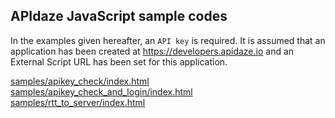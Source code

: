 ## APIdaze JavaScript sample codes

In the examples given hereafter, an <code>API key</code> is required. It is assumed that an application has been created at <a href="https://developers.apidaze.io">https://developers.apidaze.io</a> and an External Script URL has been set for this application.

[samples/apikey_check/index.html](samples/apikey_check/index.html)
[samples/apikey_check_and_login/index.html](samples/apikey_check_and_login/index.html)
[samples/rtt_to_server/index.html](samples/rtt_to_server/index.html)
